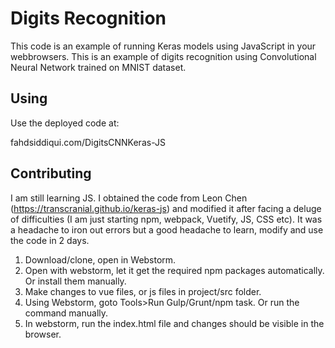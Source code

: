 # Digits Recognition
This code is an example of running Keras models using JavaScript in your webbrowsers. This is an example of digits recognition using Convolutional Neural Network trained on MNIST dataset.

## Using
Use the deployed code at:

fahdsiddiqui.com/DigitsCNNKeras-JS

## Contributing
I am still learning JS. I obtained the code from Leon Chen (https://transcranial.github.io/keras-js) and modified it after facing a deluge of difficulties (I am just starting npm, webpack, Vuetify, JS, CSS etc). It was a headache to iron out errors but a good headache to learn, modify and use the code in 2 days.

1. Download/clone, open in Webstorm.
2. Open with webstorm, let it get the required npm packages automatically. Or install them manually.
3. Make changes to vue files, or js files in project/src folder.
4. Using Webstorm, goto Tools>Run Gulp/Grunt/npm task. Or run the command manually.
5. In webstorm, run the index.html file and changes should be visible in the browser.
